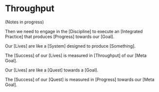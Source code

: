 # Throughput


(Notes in progress)









Then we need to engage in the [Discipline] to execute an [Integrated Practice] that produces [Progress] towards our [Goal]. 

Our [Lives] are like a [System] designed to produce [Something]. 

The [Success] of our [Lives] is measured in [Throughput] of our [Meta Goal]. 

Our [Lives] are like a [Quest] towards a [Goal]. 

The [Success] of our [Quest] is measured in [Progress] towards our [Meta Goal]. 

